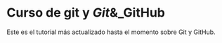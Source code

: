 # Curso de git y _Git_&\_GitHub

Este es el tutorial más actualizado hasta el momento sobre Git y GitHub.
